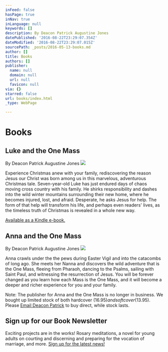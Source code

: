 ```yaml
---
inFeed: false
hasPage: true
inNav: true
inLanguage: null
keywords: []
description: By Deacon Patrick Augustine Jones
datePublished: '2016-08-22T23:29:07.354Z'
dateModified: '2016-08-22T23:29:07.015Z'
sourcePath: _posts/2016-05-13-books.md
author: []
title: Books
authors: []
publisher:
  name: null
  domain: null
  url: null
  favicon: null
via: {}
starred: false
url: books/index.html
_type: WebPage

---
```

# Books

## Luke and the One Mass

By Deacon Patrick Augustine Jones
![](https://s3-us-west-2.amazonaws.com/the-grid-img/p/07474829a3fa955d92e8ca34f3aa4f17d35a7bf1.png)

Experience Christmas anew with your family, rediscovering the reason Jesus our Christ was born among us in this marvelous, adventurous Christmas tale. Seven-year-old Luke has just endured days of chaos moving cross country with his family. He shirks responsibility and dashes into the wild winter mountains surrounding their new home, where he becomes injured, lost, and afraid. Desperate, he asks Jesus for help. The form of that help will transform his life, and perhaps even readers' lives, as the timeless truth of Christmas is revealed in a whole new way.

[Available as a Kindle e-book.][0]

## Anna and the One Mass

By Deacon Patrick Augustine Jones
![](https://s3-us-west-2.amazonaws.com/the-grid-img/p/5e9495cd1dc0245e69c0620e6ae83308185415a5.jpg)

Anna crawls under the the pews during Easter Vigil and into the catacombs of long ago. She meets her Nanna and discovers the wild adventure that is the One Mass, fleeing from Pharaoh, dancing to the Psalms, sailing with Saint Paul, and witnessing the resurrection of Jesus. You will be forever changed as you learn how each Mass is the One Mass, and it will become a deeper and richer experience for you and your family.

Note: The publisher for Anna and the One Mass is no longer in business. We bought up limited stock of both hardcover ($16.95) and softcover ($13.95). Please [Email Deacon Patrick][1] to buy direct, while stock lasts.

## Sign up for our Book Newsletter

Exciting projects are in the works! Rosary meditations, a novel for young adults on courting and discerning and preparing for the vocation of marriage, and more. [Sign up for the latest news!][2]

[0]: https://www.amazon.com/Luke-One-Mass-Christmas-Adventure-ebook/dp/B018EXKR7U?ie=UTF8&keywords=Luke%20and%20the%20one%20mass&qid=1463180393&ref_=sr_1_1&sr=8-1
[1]: mailto:lamontglen@mac.com
[2]: http://eepurl.com/b1KmcP